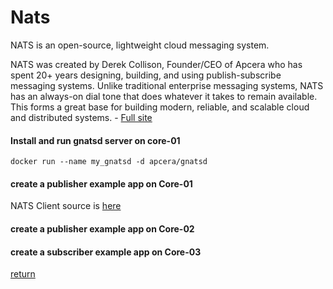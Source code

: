 Nats
====

NATS is an open-source, lightweight cloud messaging system.

NATS was created by Derek Collison, Founder/CEO of Apcera who has spent 20+ years designing, building, and using publish-subscribe messaging systems. Unlike traditional enterprise messaging systems, NATS has an always-on dial tone that does whatever it takes to remain available. This forms a great base for building modern, reliable, and scalable cloud and distributed systems. - [Full site](http://nats.io)


#### Install and run gnatsd server on core-01

```
docker run --name my_gnatsd -d apcera/gnatsd
```

#### create a publisher example app on Core-01

NATS Client source is [here](https://github.com/apcera/nats)


#### create a publisher example app on Core-02

#### create a subscriber example app on Core-03



[return](https://github.com/rbucker/cododemo/blob/master/README.md)
